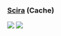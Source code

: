 ### [Scira](https://github.com/zaidmukaddam/scira) (Cache)

![](https://img.shields.io/github/license/zaidmukaddam/scira?label=&style=flat-square) ![](https://img.shields.io/badge/Vercel-black?style=flat&logo=Vercel&logoColor=white)